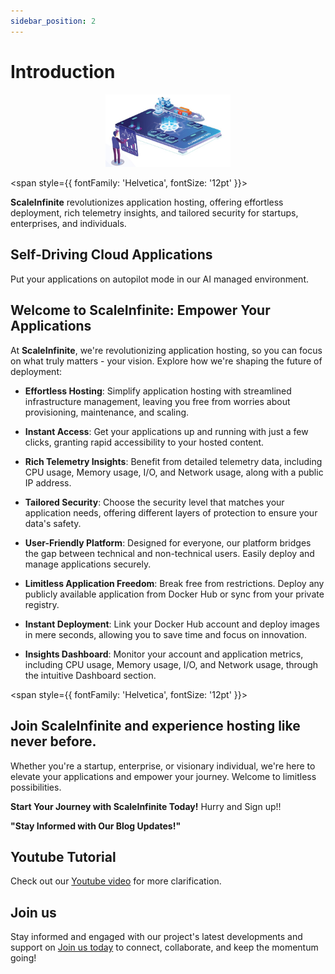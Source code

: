 ```yaml
---
sidebar_position: 2
---
```


# Introduction 
<p align="center">
  <img src="/img/sc.jpg" alt="Alt Text" width="200"/>
</p>




<span style={{ fontFamily: 'Helvetica', fontSize: '12pt' }}>


**ScaleInfinite** revolutionizes application hosting, offering effortless deployment, rich telemetry insights, and tailored security for startups, enterprises, and individuals.

## Self-Driving Cloud Applications

Put your applications on autopilot mode in our AI managed environment.

## Welcome to ScaleInfinite: Empower Your Applications

At **ScaleInfinite**, we're revolutionizing application hosting, so you can focus on what truly matters - your vision. Explore how we're shaping the future of deployment:

- **Effortless Hosting**: Simplify application hosting with streamlined infrastructure management, leaving you free from worries about provisioning, maintenance, and scaling.
    
  
- **Instant Access**: Get your applications up and running with just a few clicks, granting rapid accessibility to your hosted content.

- **Rich Telemetry Insights**: Benefit from detailed telemetry data, including CPU usage, Memory usage, I/O, and Network usage, along with a public IP address.

- **Tailored Security**: Choose the security level that matches your application needs, offering different layers of protection to ensure your data's safety.

- **User-Friendly Platform**: Designed for everyone, our platform bridges the gap between technical and non-technical users. Easily deploy and manage applications securely.

- **Limitless Application Freedom**: Break free from restrictions. Deploy any publicly available application from Docker Hub or sync from your private registry.

- **Instant Deployment**: Link your Docker Hub account and deploy images in mere seconds, allowing you to save time and focus on innovation.

- **Insights Dashboard**: Monitor your account and application metrics, including CPU usage, Memory usage, I/O, and Network usage, through the intuitive Dashboard section.

</span>


<span style={{ fontFamily: 'Helvetica', fontSize: '12pt' }}>

## Join ScaleInfinite and experience hosting like never before.

Whether you're a startup, enterprise, or visionary individual, we're here to elevate your applications and empower your journey. Welcome to limitless possibilities.

**Start Your Journey with ScaleInfinite Today!** Hurry and Sign up!!

**"Stay Informed with Our Blog Updates!"**

## Youtube Tutorial

Check out our [Youtube video](#) for more clarification.

## Join us

Stay informed and engaged with our project's latest developments and support on [Join us today](#) to connect, collaborate, and keep the momentum going!

</span>


